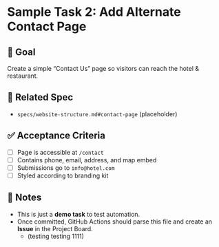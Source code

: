 # Sample Task 2: Add Alternate Contact Page

## 🎯 Goal
Create a simple “Contact Us” page so visitors can reach the hotel & restaurant.

## 📄 Related Spec
- `specs/website-structure.md#contact-page` (placeholder)

## ✅ Acceptance Criteria
- [ ] Page is accessible at `/contact`
- [ ] Contains phone, email, address, and map embed
- [ ] Submissions go to `info@hotel.com`
- [ ] Styled according to branding kit

## 📌 Notes
- This is just a **demo task** to test automation.
- Once committed, GitHub Actions should parse this file and create an **Issue** in the Project Board.
  - (testing testing 1111)